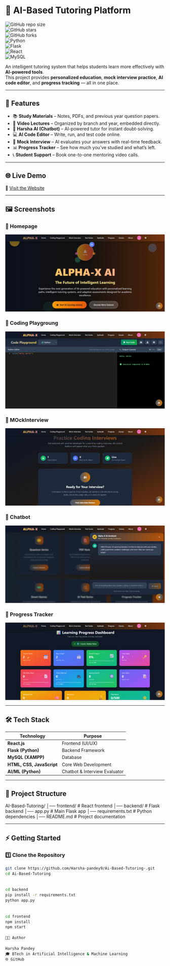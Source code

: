 # 🤖 AI-Based Tutoring Platform  

![GitHub repo size](https://img.shields.io/github/repo-size/Harsha-pandey9/Ai-Based-Tutoring-?color=blue&style=flat-square)  
![GitHub stars](https://img.shields.io/github/stars/Harsha-pandey9/Ai-Based-Tutoring-?style=social)  
![GitHub forks](https://img.shields.io/github/forks/Harsha-pandey9/Ai-Based-Tutoring-?style=social)  
![Python](https://img.shields.io/badge/Python-3.9+-blue?logo=python&logoColor=white)  
![Flask](https://img.shields.io/badge/Flask-Backend-black?logo=flask)  
![React](https://img.shields.io/badge/React-Frontend-61DAFB?logo=react&logoColor=black)  
![MySQL](https://img.shields.io/badge/MySQL-Database-orange?logo=mysql&logoColor=white)  

An intelligent tutoring system that helps students learn more effectively with **AI-powered tools**.  
This project provides **personalized education**, **mock interview practice**, **AI code editor**, and **progress tracking** — all in one place.  

---

## 🚀 Features  

- 📚 **Study Materials** – Notes, PDFs, and previous year question papers.  
- 🎥 **Video Lectures** – Organized by branch and year, embedded directly.  
- 🧠 **Harsha AI (Chatbot)** – AI-powered tutor for instant doubt-solving.  
- 💻 **AI Code Editor** – Write, run, and test code online.  
- 🎤 **Mock Interview** – AI evaluates your answers with real-time feedback.  
- 📊 **Progress Tracker** – See how much you’ve studied and what’s left.  
- 📞 **Student Support** – Book one-to-one mentoring video calls.  

---

## 🌐 Live Demo  

🔗 [Visit the Website](https://tutoringbyai.netlify.app/)  

---

## 🖼️ Screenshots  

### 🔹 Homepage  
![Homepage](frontend/assets/shot1.png)  

### 🔹 Coding Playgroung 
![CodingPlayground](frontend/assets/shot2.png) 

### 🔹 MOckInterview
![MockInterview](frontend/assets/shot3.png) 

### 🔹  Chatbot  
![Chatbot](frontend/assets/shot5.png)  

### 🔹 Progress Tracker  
![Progress Tracker](frontend/assets/shot4.png)  

---

## 🛠️ Tech Stack  

| Technology | Purpose |
|------------|---------|
| **React.js** | Frontend (UI/UX) |
| **Flask (Python)** | Backend Framework |
| **MySQL (XAMPP)** | Database |
| **HTML, CSS, JavaScript** | Core Web Development |
| **AI/ML (Python)** | Chatbot & Interview Evaluator |

---

## 📂 Project Structure  

  

AI-Based-Tutoring/
│── frontend/ # React frontend
│── backend/ # Flask backend
│── app.py # Main Flask app
│── requirements.txt # Python dependencies
│── README.md # Project documentation


---

## ⚡ Getting Started  

### 1️⃣ Clone the Repository  
```bash
git clone https://github.com/Harsha-pandey9/Ai-Based-Tutoring-.git
cd Ai-Based-Tutoring


cd backend
pip install -r requirements.txt
python app.py


cd frontend
npm install
npm start

👨‍💻 Author

Harsha Pandey
🎓 BTech in Artificial Intelligence & Machine Learning
🌐 GitHub
